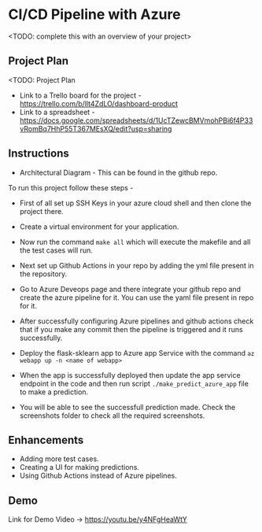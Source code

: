 # CI/CD Pipeline with Azure

<TODO: complete this with an overview of your project>

## Project Plan
<TODO: Project Plan

* Link to a Trello board for the project - https://trello.com/b/llt4ZdLO/dashboard-product
* Link to a spreadsheet - https://docs.google.com/spreadsheets/d/1UcTZewcBMVmohPBi6f4P33vRomBq7HhP55T367MEsXQ/edit?usp=sharing

## Instructions

* Architectural Diagram - This can be found in the github repo.

To run this project follow these steps - 

* First of all set up SSH Keys in your azure cloud shell and then clone the project there.

* Create a virtual environment for your application.

* Now run the command `make all` which will execute the makefile and all the test cases will run.

* Next set up Github Actions in your repo by adding the yml file present in the repository.

* Go to Azure Deveops page and there integrate your github repo and create the azure pipeline for it. You can use the yaml file present in repo for it.

* After successfully configuring Azure pipelines and github actions check that if you make any commit then the pipeline is triggered and it runs successfully.

* Deploy the flask-sklearn app to Azure app Service with the command `az webapp up -n <name of webapp>`

* When the app is successfully deployed then update the app service endpoint in the code and then run script `./make_predict_azure_app` file to make a prediction.

* You will be able to see the successfull prediction made. Check the screenshots folder to check all the required screenshots.

## Enhancements

* Adding more test cases.
* Creating a UI for making predictions.
* Using Github Actions instead of Azure pipelines.

## Demo 

Link for Demo Video -> https://youtu.be/y4NFgHeaWtY

